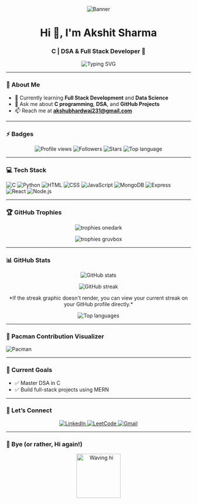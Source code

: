 <!-- Banner: fallback badge-style plus suggestion to replace with custom image -->
<p align="center">
  <!-- Badge-style banner as reliable fallback -->
  <img src="https://img.shields.io/badge/Hi%20👋%20I'm%20Akshit%20Sharma-C%20%7C%20DSA%20%26%20FullStack%20Dev-00BFFF?style=for-the-badge&logo=github" alt="Banner" />
</p>
<p align="center">
  <!-- Optional: replace the above with your custom uploaded banner image like: -->
  <!-- <img src="./assets/your-custom-banner.png" alt="Custom Banner" /> -->
</p>

<h1 align="center">Hi 👋, I'm Akshit Sharma</h1>
<h3 align="center">C | DSA & Full Stack Developer 🚀</h3>

<p align="center">
  <img src="https://readme-typing-svg.demolab.com?font=Fira+Code&size=25&pause=1000&color=00BFFF&center=true&width=500&lines=Passionate+Coder;Love+to+Build+Cool+Things;Always+Learning+New+Tech" alt="Typing SVG" />
</p>

---

### 🌟 About Me

- 🌱 Currently learning **Full Stack Development** and **Data Science**  
- 💬 Ask me about **C programming**, **DSA**, and **GitHub Projects**  
- 📫 Reach me at **akshubhardwaj231@gmail.com**  

---

### ⚡ Badges

<p align="center">
  <img src="https://komarev.com/ghpvc/?username=akshh-bhardwaj&label=Profile%20Views&color=0e75b6&style=for-the-badge" alt="Profile views" />
  <img src="https://img.shields.io/github/followers/akshh-bhardwaj?label=Followers&style=for-the-badge" alt="Followers" />
  <img src="https://img.shields.io/github/stars/akshh-bhardwaj?label=Stars&style=for-the-badge" alt="Stars" />
  <img src="https://img.shields.io/badge/Top%20Language-C-blue?style=for-the-badge&logo=c" alt="Top language" />
</p>

---

### 💻 Tech Stack

![C](https://img.shields.io/badge/C-00599C?style=for-the-badge&logo=c&logoColor=white)
![Python](https://img.shields.io/badge/Python-3776AB.svg?style=for-the-badge&logo=python&logoColor=white)
![HTML](https://img.shields.io/badge/HTML5-E34F26.svg?style=for-the-badge&logo=html5&logoColor=white)
![CSS](https://img.shields.io/badge/CSS3-1572B6.svg?style=for-the-badge&logo=css3&logoColor=white)
![JavaScript](https://img.shields.io/badge/JavaScript-F7DF1E.svg?style=for-the-badge&logo=javascript&logoColor=black)
![MongoDB](https://img.shields.io/badge/MongoDB-47A248.svg?style=for-the-badge&logo=mongodb&logoColor=white)
![Express](https://img.shields.io/badge/Express.js-000000.svg?style=for-the-badge&logo=express&logoColor=white)
![React](https://img.shields.io/badge/React-61DAFB.svg?style=for-the-badge&logo=react&logoColor=black)
![Node.js](https://img.shields.io/badge/Node.js-339933.svg?style=for-the-badge&logo=node.js&logoColor=white)

---

### 🏆 GitHub Trophies

<p align="center">
  <!-- Two themes for variety -->
  <img src="https://github-profile-trophy.vercel.app/?username=akshh-bhardwaj&theme=onedark&row=1&column=6&margin-w=10&margin-h=10" alt="trophies onedark" />
</p>
<p align="center">
  <img src="https://github-profile-trophy.vercel.app/?username=akshh-bhardwaj&theme=gruvbox&row=1&column=6&margin-w=10&margin-h=10" alt="trophies gruvbox" />
</p>

---

### 📊 GitHub Stats

<p align="center">
  <img src="https://github-readme-stats.vercel.app/api?username=akshh-bhardwaj&show_icons=true&theme=tokyonight" alt="GitHub stats" />
</p>

<p align="center">
  <!-- Streak: if it fails, fallback note below -->
  <img src="https://github-readme-streak-stats.herokuapp.com/?user=akshh-bhardwaj&theme=tokyonight" alt="GitHub streak" />
</p>
<p align="center">
  *If the streak graphic doesn't render, you can view your current streak on your GitHub profile directly.*  
</p>

<p align="center">
  <img src="https://github-readme-stats.vercel.app/api/top-langs/?username=akshh-bhardwaj&layout=compact&theme=tokyonight" alt="Top languages" />
</p>

---

### 🐍 Pacman Contribution Visualizer  

![Pacman](https://raw.githubusercontent.com/Akshh-bhardwaj/Packman/output/dist/github-contribution-grid-snake.gif)

---

### 🎯 Current Goals

- ✅ Master DSA in C  
- ✅ Build full-stack projects using MERN  

---

### 🙌 Let’s Connect

<p align="center">
  <a href="https://www.linkedin.com/in/akshit-sharma-790601189/">
    <img src="https://img.shields.io/badge/LinkedIn-0077B5.svg?style=for-the-badge&logo=linkedin&logoColor=white" alt="LinkedIn" />
  </a>
  <a href="https://leetcode.com/yourprofile">
    <img src="https://img.shields.io/badge/LeetCode-FFA116.svg?style=for-the-badge&logo=leetcode&logoColor=black" alt="LeetCode" />
  </a>
  <a href="mailto:akshubhardwaj231@gmail.com">
    <img src="https://img.shields.io/badge/Gmail-D14836.svg?style=for-the-badge&logo=gmail&logoColor=white" alt="Gmail" />
  </a>
</p>

---

### 👋 Bye (or rather, Hi again!)

<p align="center">
  <!-- Animated character saying hi -->
  <img src="https://media.giphy.com/media/3o6ZsY9wP6KD0xgq2A/giphy.gif" width="120" alt="Waving hi" />
</p>
